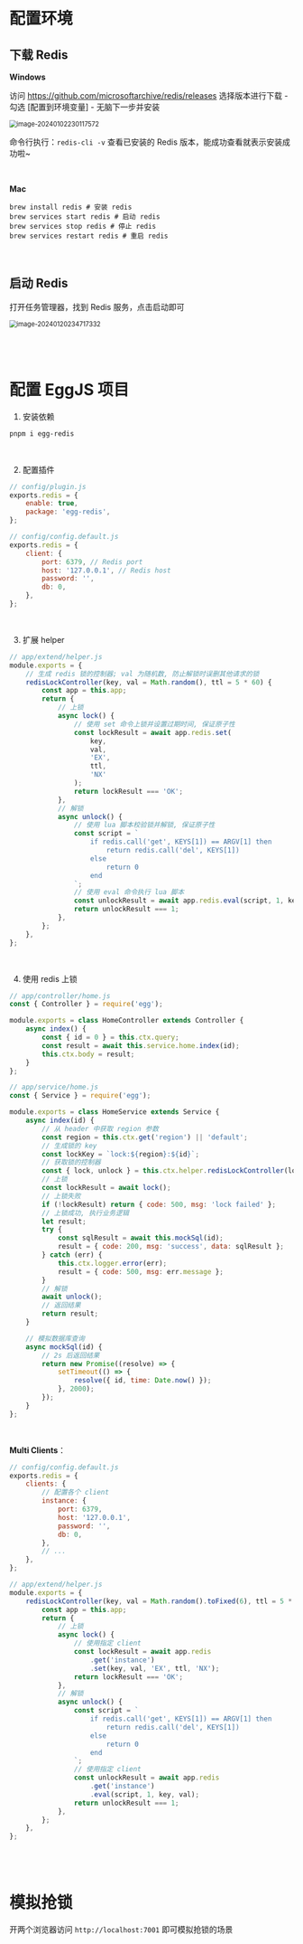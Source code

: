 # 配置环境

## 下载 Redis

**Windows**

访问 https://github.com/microsoftarchive/redis/releases 选择版本进行下载 - 勾选 [配置到环境变量] - 无脑下一步并安装

<img src="./picture/image-20240102230117572.png" alt="image-20240102230117572" style="zoom:80%;" />

命令行执行：`redis-cli -v` 查看已安装的 Redis 版本，能成功查看就表示安装成功啦~

<br>

**Mac**

```shell
brew install redis # 安装 redis
brew services start redis # 启动 redis
brew services stop redis # 停止 redis
brew services restart redis # 重启 redis
```

<br>

## 启动 Redis

打开任务管理器，找到 Redis 服务，点击启动即可

<img src="./picture/image-20240120234717332.png" alt="image-20240120234717332" style="zoom: 80%;" />

<br><br>

# 配置 EggJS 项目

1. 安装依赖

```bash
pnpm i egg-redis
```

<br>

2. 配置插件

```js
// config/plugin.js
exports.redis = {
    enable: true,
    package: 'egg-redis',
};
```

```js
// config/config.default.js
exports.redis = {
    client: {
        port: 6379, // Redis port
        host: '127.0.0.1', // Redis host
        password: '',
        db: 0,
    },
};
```

<br>

3.  扩展 helper

```js
// app/extend/helper.js
module.exports = {
    // 生成 redis 锁的控制器; val 为随机数, 防止解锁时误删其他请求的锁
    redisLockController(key, val = Math.random(), ttl = 5 * 60) {
        const app = this.app;
        return {
            // 上锁
            async lock() {
                // 使用 set 命令上锁并设置过期时间, 保证原子性
                const lockResult = await app.redis.set(
                    key,
                    val,
                    'EX',
                    ttl,
                    'NX'
                );
                return lockResult === 'OK';
            },
            // 解锁
            async unlock() {
                // 使用 lua 脚本校验锁并解锁, 保证原子性
                const script = `
					if redis.call('get', KEYS[1]) == ARGV[1] then
						return redis.call('del', KEYS[1])
					else
						return 0
					end
				`;
                // 使用 eval 命令执行 lua 脚本
                const unlockResult = await app.redis.eval(script, 1, key, val);
                return unlockResult === 1;
            },
        };
    },
};
```

<br>

4.  使用 redis 上锁

```js
// app/controller/home.js
const { Controller } = require('egg');

module.exports = class HomeController extends Controller {
    async index() {
        const { id = 0 } = this.ctx.query;
        const result = await this.service.home.index(id);
        this.ctx.body = result;
    }
};
```

```js
// app/service/home.js
const { Service } = require('egg');

module.exports = class HomeService extends Service {
    async index(id) {
        // 从 header 中获取 region 参数
        const region = this.ctx.get('region') || 'default';
        // 生成锁的 key
        const lockKey = `lock:${region}:${id}`;
        // 获取锁的控制器
        const { lock, unlock } = this.ctx.helper.redisLockController(lockKey);
        // 上锁
        const lockResult = await lock();
        // 上锁失败
        if (!lockResult) return { code: 500, msg: 'lock failed' };
        // 上锁成功, 执行业务逻辑
        let result;
        try {
            const sqlResult = await this.mockSql(id);
            result = { code: 200, msg: 'success', data: sqlResult };
        } catch (err) {
            this.ctx.logger.error(err);
            result = { code: 500, msg: err.message };
        }
        // 解锁
        await unlock();
        // 返回结果
        return result;
    }

    // 模拟数据库查询
    async mockSql(id) {
        // 2s 后返回结果
        return new Promise((resolve) => {
            setTimeout(() => {
                resolve({ id, time: Date.now() });
            }, 2000);
        });
    }
};
```

<br>

**Multi Clients**：

```js
// config/config.default.js
exports.redis = {
    clients: {
        // 配置各个 client
        instance: {
            port: 6379,
            host: '127.0.0.1',
            password: '',
            db: 0,
        },
        // ...
    },
};
```

```js
// app/extend/helper.js
module.exports = {
    redisLockController(key, val = Math.random().toFixed(6), ttl = 5 * 60) {
        const app = this.app;
        return {
            // 上锁
            async lock() {
                // 使用指定 client
                const lockResult = await app.redis
                    .get('instance')
                    .set(key, val, 'EX', ttl, 'NX');
                return lockResult === 'OK';
            },
            // 解锁
            async unlock() {
                const script = `
					if redis.call('get', KEYS[1]) == ARGV[1] then
						return redis.call('del', KEYS[1])
					else
						return 0
					end
				`;
                // 使用指定 client
                const unlockResult = await app.redis
                    .get('instance')
                    .eval(script, 1, key, val);
                return unlockResult === 1;
            },
        };
    },
};
```

<br><br>

# 模拟抢锁

开两个浏览器访问 `http://localhost:7001` 即可模拟抢锁的场景

<br>
